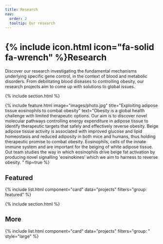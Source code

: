 ```yaml
---
title: Research
nav:
  order: 2
  tooltip: Our research
---
```


# {% include icon.html icon="fa-solid fa-wrench" %}Research

Discover our research investigating the fundamental mechanisms underlying specific gene control, in the context of blood and metabolic disorders. From debilitating blood diseases to controlling obesity, our research projects aim to come up with solutions to global issues.


{% include section.html %}

{%
  include feature.html
  image="images/photo.jpg"
  title="Exploiting adipose tissue eosinophils to combat obesity"
  text="Obesity is a global health challenge with limited therapeutic options. Our aim is to discover novel molecular pathways controlling energy expenditure in adipose tissue to identify therapeutic targets that safely and effectively reverse obesity. Beige adipose tissue activity is associated with improved glucose and lipid homeostasis and reduced adiposity in both mice and humans, thus holding therapeutic promise to combat obesity. Eosinophils, cells of the innate immune system and are important for the beiging of white adipose tissue. Out team studies the way in which eosinophils drive beige fat activation by producing novel signalling 'eosinokines' which we aim to harness to reverse obesity. "
  flip=true
%}

## Featured

{% include list.html component="card" data="projects" filters="group: featured" %}

{% include section.html %}

## More

{% include list.html component="card" data="projects" filters="group: " style="large" %}
